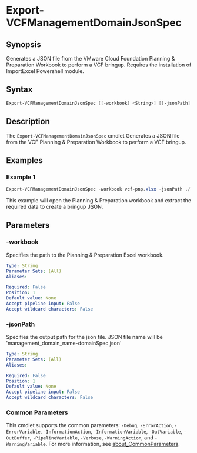 # Export-VCFManagementDomainJsonSpec

## Synopsis

Generates a JSON file from the VMware Cloud Foundation Planning & Preparation Workbook to perform a VCF bringup. Requires the installation of ImportExcel Powershell module.

## Syntax

```powershell
Export-VCFManagementDomainJsonSpec [[-workbook] <String>] [[-jsonPath] <String>] [<CommonParameters>]
```

## Description

The `Export-VCFManagementDomainJsonSpec` cmdlet Generates a JSON file from the VCF Planning & Preparation Workbook to perform a VCF bringup.

## Examples

### Example 1

```powershell
Export-VCFManagementDomainJsonSpec -workbook vcf-pnp.xlsx -jsonPath ./
```

This example will open the Planning & Preparation workbook and extract the required data to create a bringup JSON.

## Parameters

### -workbook

Specifies the path to the Planning & Preparation Excel workbook.

```yaml
Type: String
Parameter Sets: (All)
Aliases:

Required: False
Position: 1
Default value: None
Accept pipeline input: False
Accept wildcard characters: False
```

### -jsonPath

Specifies the output path for the json file. JSON file name will be 'management_domain_name-domainSpec.json'

```yaml
Type: String
Parameter Sets: (All)
Aliases:

Required: False
Position: 1
Default value: None
Accept pipeline input: False
Accept wildcard characters: False
```

### Common Parameters

This cmdlet supports the common parameters: `-Debug`, `-ErrorAction`, `-ErrorVariable`, `-InformationAction`, `-InformationVariable`, `-OutVariable`, `-OutBuffer`, `-PipelineVariable`, `-Verbose`, `-WarningAction`, and `-WarningVariable`. For more information, see [about_CommonParameters](http://go.microsoft.com/fwlink/?LinkID=113216).

